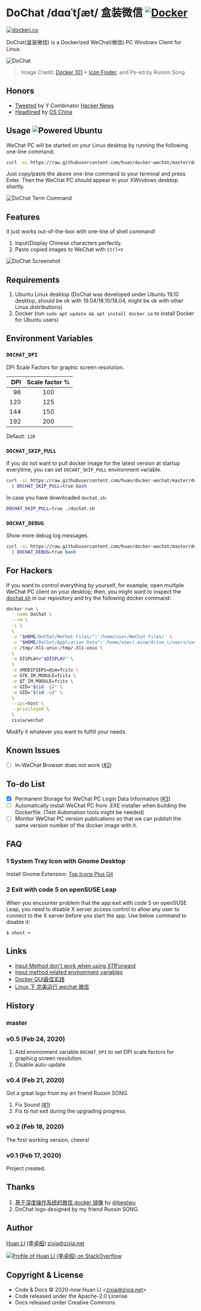 # DoChat /dɑɑˈtʃæt/ 盒装微信 [![Docker](https://github.com/huan/docker-wechat/workflows/Docker/badge.svg)](https://github.com/huan/docker-wechat/actions?query=workflow%3ADocker)

[![dockeri.co](https://dockeri.co/image/zixia/wechat)](https://hub.docker.com/r/zixia/wechat/)

DoChat(盒装微信) is a Dockerized WeChat(微信) PC Windows Client for Linux.

![DoChat](https://huan.github.io/docker-wechat/images/dochat.png)

> Image Credit: [Docker 101](https://www.docker.com/blog/docker-101-introduction-docker-webinar-recap/) + [Icon Finder](https://www.iconfinder.com/icons/4539886/application_chat_communication_wechat_wechat_logo_icon), and Ps-ed by Ruoxin Song

## Honors

- [Tweeted](https://twitter.com/newsycombinator/status/1231489594765594625) by Y Combinator [Hacker News](https://news.ycombinator.com/item?id=22395507)
- [Headlined](https://huan.github.io/docker-wechat/images/oschina-feb-25-2020.png) by [OS China](https://www.oschina.net/)

## Usage ![Powered Ubuntu](https://img.shields.io/badge/WeChat-Ubuntu-orange)

WeChat PC will be started on your Linux desktop by running the following one-line command:

```sh
curl -sL https://raw.githubusercontent.com/huan/docker-wechat/master/dochat.sh | bash
```

Just copy/paste the above one-line command to your terminal and press Enter. Then the WeChat PC should appear in your XWindows desktop shortly.

![DoChat Term Command](https://huan.github.io/docker-wechat/images/term-dochat.png)

## Features

It just works out-of-the-box with one-line of shell command!

1. Input/Display Chinese characters perfectly.
1. Paste copied images to WeChat with `Ctrl+V`

![DoChat Screenshot](https://huan.github.io/docker-wechat/images/screenshot-dochat.png)

## Requirements

1. Ubuntu Linux desktop (DoChat was developed under Ubuntu 19.10 desktop, should be ok with 19.04/18.10/18.04, might be ok with other Linux distributions)
1. Docker (run `sudo apt update && apt install docker.io` to install Docker for Ubuntu users)

## Environment Variables

### `DOCHAT_DPI`

DPI Scale Factors for graphic screen resolution.

| DPI  | Scale factor % |
| ---: | :---: |
|  96 | 100 |
| 120 | 125 |
| 144 | 150 |
| 192 | 200 |

Default: `120`

### `DOCHAT_SKIP_PULL`

If you do not want to pull docker image for the latest version at startup everytime, you can set `DOCHAT_SKIP_PULL` environment variable.

```sh
curl -sL https://raw.githubusercontent.com/huan/docker-wechat/master/dochat.sh \
  | DOCHAT_SKIP_PULL=true bash
```

In case you have downloaded `dochat.sh`:

```sh
DOCHAT_SKIP_PULL=true ./dochat.sh
```

### `DOCHAT_DEBUG`

Show more debug log messages.

```sh
curl -sL https://raw.githubusercontent.com/huan/docker-wechat/master/dochat.sh \
  | DOCHAT_DEBUG=true bash
```

## For Hackers

If you want to control everything by yourself, for example, open multiple WeChat PC client on your desktop; then, you might want to inspect the [dochat.sh](https://github.com/huan/docker-wechat/blob/master/dochat.sh) in our repository and try the following docker command:

```sh
docker run \
  --name DoChat \
  --rm \
  -i \
  \
  -v "$HOME/DoChat/WeChat Files/":'/home/user/WeChat Files/' \
  -v "$HOME/DoChat/Applcation Data":'/home/user/.wine/drive_c/users/user/Application Data/' \
  -v /tmp/.X11-unix:/tmp/.X11-unix \
  \
  -e DISPLAY="$DISPLAY" \
  \
  -e XMODIFIERS=@im=fcitx \
  -e GTK_IM_MODULE=fcitx \
  -e QT_IM_MODULE=fcitx \
  -e GID="$(id -g)" \
  -e UID="$(id -u)" \
  \
  --ipc=host \
  --privileged \
  \
  zixia/wechat
```

Modify it whatever you want to fulfill your needs.

## Known Issues

- [ ] In-WeChat Browser does not work ([#2](https://github.com/huan/docker-wechat/issues/2))

## To-do List

- [x] Permanent Storage for WeChat PC Login Data Information ([#3](https://github.com/huan/docker-wechat/issues/3))
- [ ] Automatically install WeChat PC from .EXE installer when building the Dockerfile. (Test Automation tools might be needed)
- [ ] Monitor WeChat PC version publications so that we can publish the same version number of the docker image with it.

## FAQ

### 1 System Tray Icon with Gnome Desktop

Install Gnome Extension: [Top Icons Plus Git](https://extensions.gnome.org/extension/2311/topicons-plus/)

### 2 Exit with code 5 on openSUSE Leap

When you encounter problem that the app exit with code 5  on openSUSE Leap, you need to disable X server access control to allow any user to connect to the X server before you start the app. Use below command to disable it:  

`$ xhost +`

## Links

- [Input Method don't work when using X11Forward](https://ubuntuforums.org/showthread.php?t=913752)
- [Input method related environment variables](https://fcitx-im.org/wiki/Input_method_related_environment_variables)
- [Docker GUI最佳实践](https://github.com/zjZSTU/Containerization-Automation/blob/982d54458b05ef75fe6436f4ea72bbb66c4cb931/docs/docker/gui/%5BDocker%5DGUI最佳实践.md)
- [Linux 下 完美运行 wechat 微信](https://www.kpromise.top/run-wechat-in-linux/)

## History

### master

### v0.5 (Feb 24, 2020)

1. Add environment variable `DOCHAT_DPI` to set DPI scale factors for graphicg screen resolution.
1. Disable auto-update.

### v0.4 (Feb 21, 2020)

Got a great logo from my art friend Ruoxin SONG.

1. Fix Sound ([#1](https://github.com/huan/docker-wechat/issues/1))
1. Fix to not exit during the upgrading progress.

### v0.2 (Feb 18, 2020)

The first working version, cheers!

### v0.1 (Feb 17, 2020)

Project created.

## Thanks

1. [基于深度操作系统的微信 docker 镜像](https://github.com/bestwu/docker-wechat) by [@bestwu](https://github.com/bestwu)
1. DoChat logo designed by my friend Ruoxin SONG.

## Author

[Huan LI](https://github.com/huan) ([李卓桓](http://linkedin.com/in/zixia)) zixia@zixia.net

[![Profile of Huan LI (李卓桓) on StackOverflow](https://stackexchange.com/users/flair/265499.png)](https://stackexchange.com/users/265499)

## Copyright & License

- Code & Docs © 2020-now Huan LI \<zixia@zixia.net\>
- Code released under the Apache-2.0 License
- Docs released under Creative Commons
